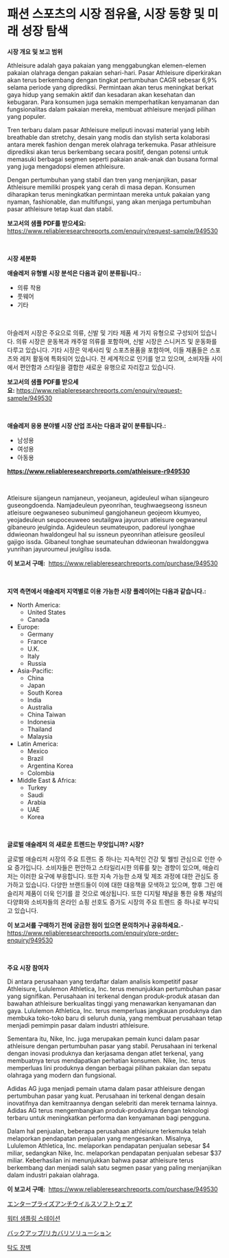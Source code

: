 <p><h1>패션 스포츠의 시장 점유율, 시장 동향 및 미래 성장 탐색</h1></p><p><strong>시장 개요 및 보고 범위</strong></p>
<p><p>Athleisure adalah gaya pakaian yang menggabungkan elemen-elemen pakaian olahraga dengan pakaian sehari-hari. Pasar Athleisure diperkirakan akan terus berkembang dengan tingkat pertumbuhan CAGR sebesar 6,9% selama periode yang diprediksi. Permintaan akan terus meningkat berkat gaya hidup yang semakin aktif dan kesadaran akan kesehatan dan kebugaran. Para konsumen juga semakin memperhatikan kenyamanan dan fungsionalitas dalam pakaian mereka, membuat athleisure menjadi pilihan yang populer.</p><p>Tren terbaru dalam pasar Athleisure meliputi inovasi material yang lebih breathable dan stretchy, desain yang modis dan stylish serta kolaborasi antara merek fashion dengan merek olahraga terkemuka. Pasar athleisure diprediksi akan terus berkembang secara positif, dengan potensi untuk memasuki berbagai segmen seperti pakaian anak-anak dan busana formal yang juga mengadopsi elemen athleisure.</p><p>Dengan pertumbuhan yang stabil dan tren yang menjanjikan, pasar Athleisure memiliki prospek yang cerah di masa depan. Konsumen diharapkan terus meningkatkan permintaan mereka untuk pakaian yang nyaman, fashionable, dan multifungsi, yang akan menjaga pertumbuhan pasar athleisure tetap kuat dan stabil.</p></p>
<p><strong>보고서의 샘플 PDF를 받으세요:</strong> <a href="https://www.reliableresearchreports.com/enquiry/request-sample/949530">https://www.reliableresearchreports.com/enquiry/request-sample/949530</a></p>
<p>&nbsp;</p>
<p><strong>시장 세분화</strong></p>
<p><strong>애슬레저 유형별 시장 분석은 다음과 같이 분류됩니다.:</strong></p>
<p><ul><li>의류 착용</li><li>풋웨어</li><li>기타</li></ul></p>
<p>&nbsp;</p>
<p><p>아슬레저 시장은 주요으로 의류, 신발 및 기타 제품 세 가지 유형으로 구성되어 있습니다. 의류 시장은 운동복과 캐주얼 의류를 포함하며, 신발 시장은 스니커즈 및 운동화를 다루고 있습니다. 기타 시장은 악세사리 및 스포츠용품을 포함하며, 이들 제품들은 스포츠와 레저 활동에 특화되어 있습니다. 전 세계적으로 인기를 얻고 있으며, 소비자들 사이에서 편안함과 스타일을 결합한 새로운 유행으로 자리잡고 있습니다.</p></p>
<p><strong>보고서의 샘플 PDF를 받으세요:</strong>&nbsp;<a href="https://www.reliableresearchreports.com/enquiry/request-sample/949530">https://www.reliableresearchreports.com/enquiry/request-sample/949530</a></p>
<p>&nbsp;</p>
<p><strong> 애슬레저 응용 분야별 시장 산업 조사는 다음과 같이 분류됩니다.:</strong></p>
<p><ul><li>남성용</li><li>여성용</li><li>아동용</li></ul></p>
<p><strong><a href="https://www.reliableresearchreports.com/athleisure-r949530">https://www.reliableresearchreports.com/athleisure-r949530</a></strong></p>
<p>&nbsp;</p>
<p><p>Atleisure sijangeun namjaneun, yeojaneun, agideuleul wihan sijangeuro guseongdoenda. Namjadeuleun pyeonrihan, teughwaegseong issneun atleisure oegwaneseo subunimeul gangjohaneun geojeom kkumyeo, yeojadeuleun seupoceuweeo seutailgwa jayuroun atleisure oegwaneul gibaneuro jeulginda. Agideuleun seumateupon, padoreul iyonghae ddwieonan hwaldongeul hal su issneun pyeonrihan atleisure geosileul gajigo issda. Gibaneul tonghae seumateuhan ddwieonan hwaldonggwa yunrihan jayuroumeul jeulgilsu issda.</p></p>
<p><strong>이 보고서 구매:</strong>&nbsp; <a href="https://www.reliableresearchreports.com/purchase/949530">https://www.reliableresearchreports.com/purchase/949530</a></p>
<p>&nbsp;</p>
<p><strong>지역 측면에서 애슬레저 지역별로 이용 가능한 시장 플레이어는 다음과 같습니다.:</strong></p>
<p><ul>
    <li>
        North America:
        <ul>
            <li>United States</li>
            <li>Canada</li>
        </ul>
    </li>
    <li>
        Europe:
        <ul>
            <li>Germany</li>
            <li>France</li>
            <li>U.K.</li>
            <li>Italy</li>
            <li>Russia</li>
        </ul>
    </li>
    <li>
        Asia-Pacific:
        <ul>
            <li>China</li>
            <li>Japan</li>
            <li>South Korea</li>
            <li>India</li>
            <li>Australia</li>
            <li>China Taiwan</li>
            <li>Indonesia</li>
            <li>Thailand</li>
            <li>Malaysia</li>
        </ul>
    </li>
    <li>
        Latin America:
        <ul>
            <li>Mexico</li>
            <li>Brazil</li>
            <li>Argentina Korea</li>
            <li>Colombia</li>
        </ul>
    </li>
    <li>
        Middle East & Africa:
        <ul>
            <li>Turkey</li>
            <li>Saudi</li>
            <li>Arabia</li>
            <li>UAE</li>
            <li>Korea</li>
        </ul>
    </li>
    </ul></p>
<p>&nbsp;</p>
<p><strong>글로벌 애슬레저 의 새로운 트렌드는 무엇입니까? 시장?</strong></p>
<p><p>글로벌 애슬리저 시장의 주요 트랜드 중 하나는 지속적인 건강 및 웰빙 관심으로 인한 수요 증가입니다. 소비자들은 편안하고 스타일리시한 의류를 찾는 경향이 있으며, 애슬리저는 이러한 요구에 부응합니다. 또한 지속 가능한 소재 및 제조 과정에 대한 관심도 증가하고 있습니다. 다양한 브랜드들이 이에 대한 대응책을 모색하고 있으며, 향후 그린 애슬리저 제품이 더욱 인기를 끌 것으로 예상됩니다. 또한 디지털 채널을 통한 유통 채널의 다양화와 소비자들의 온라인 쇼핑 선호도 증가도 시장의 주요 트렌드 중 하나로 부각되고 있습니다.</p></p>
<p><strong>이 보고서를 구매하기 전에 궁금한 점이 있으면 문의하거나 공유하세요.</strong>- <a href="https://www.reliableresearchreports.com/enquiry/pre-order-enquiry/949530">https://www.reliableresearchreports.com/enquiry/pre-order-enquiry/949530</a></p>
<p>&nbsp;</p>
<p><strong>주요 시장 참여자</strong></p>
<p><p>Di antara perusahaan yang terdaftar dalam analisis kompetitif pasar Athleisure, Lululemon Athletica, Inc. terus menunjukkan pertumbuhan pasar yang signifikan. Perusahaan ini terkenal dengan produk-produk atasan dan bawahan athleisure berkualitas tinggi yang menawarkan kenyamanan dan gaya. Lululemon Athletica, Inc. terus memperluas jangkauan produknya dan membuka toko-toko baru di seluruh dunia, yang membuat perusahaan tetap menjadi pemimpin pasar dalam industri athleisure.</p><p>Sementara itu, Nike, Inc. juga merupakan pemain kunci dalam pasar athleisure dengan pertumbuhan pasar yang stabil. Perusahaan ini terkenal dengan inovasi produknya dan kerjasama dengan atlet terkenal, yang membuatnya terus mendapatkan perhatian konsumen. Nike, Inc. terus memperluas lini produknya dengan berbagai pilihan pakaian dan sepatu olahraga yang modern dan fungsional.</p><p>Adidas AG juga menjadi pemain utama dalam pasar athleisure dengan pertumbuhan pasar yang kuat. Perusahaan ini terkenal dengan desain inovatifnya dan kemitraannya dengan selebriti dan merek ternama lainnya. Adidas AG terus mengembangkan produk-produknya dengan teknologi terbaru untuk meningkatkan performa dan kenyamanan bagi pengguna.</p><p>Dalam hal penjualan, beberapa perusahaan athleisure terkemuka telah melaporkan pendapatan penjualan yang mengesankan. Misalnya, Lululemon Athletica, Inc. melaporkan pendapatan penjualan sebesar $4 miliar, sedangkan Nike, Inc. melaporkan pendapatan penjualan sebesar $37 miliar. Keberhasilan ini menunjukkan bahwa pasar athleisure terus berkembang dan menjadi salah satu segmen pasar yang paling menjanjikan dalam industri pakaian olahraga.</p></p>
<p><strong>이 보고서 구매:</strong>&nbsp;&nbsp;<a href="https://www.reliableresearchreports.com/purchase/949530">https://www.reliableresearchreports.com/purchase/949530</a></p>
<p><p><a href="https://medium.com/@josephee58/2024%E5%B9%B4%E3%81%8B%E3%82%892031%E5%B9%B4%E3%81%AE%E6%9C%9F%E9%96%93%E3%81%AB%E4%BA%88%E6%B8%AC%E3%81%95%E3%82%8C%E3%82%8B%E4%BC%81%E6%A5%AD%E5%90%91%E3%81%91%E3%82%A2%E3%83%B3%E3%83%81%E3%82%A6%E3%82%A4%E3%83%AB%E3%82%B9%E3%82%BD%E3%83%95%E3%83%88%E3%82%A6%E3%82%A7%E3%82%A2%E5%B8%82%E5%A0%B4%E3%81%AE%E3%83%88%E3%83%AC%E3%83%B3%E3%83%89%E3%81%A8%E5%B8%82%E5%A0%B4%E5%88%86%E6%9E%90-583be866f5cd">エンタープライズアンチウイルスソフトウェア</a></p><p><a href="https://medium.com/@leatharoan20231/%EC%88%98%EC%A7%88-%EC%83%98%ED%94%8C%EB%A7%81-%EC%8A%A4%ED%85%8C%EC%9D%B4%EC%85%98-%EC%8B%9C%EC%9E%A5-%EB%B6%84%EC%84%9D-%EA%B8%80%EB%A1%9C%EB%B2%8C-%EC%82%B0%EC%97%85-%EC%A0%84%EB%A7%9D-%EB%B0%8F-%EC%98%88%EC%B8%A1-2024%EB%85%84%EB%B6%80%ED%84%B0-2031%EB%85%84-c80d8a3378c5">워터 샘플링 스테이션</a></p><p><a href="https://medium.com/@isomgleason2023/%E3%83%90%E3%83%83%E3%82%AF%E3%82%A2%E3%83%83%E3%83%97%E5%BE%A9%E6%97%A7%E3%82%BD%E3%83%AA%E3%83%A5%E3%83%BC%E3%82%B7%E3%83%A7%E3%83%B3%E5%B8%82%E5%A0%B4-%E6%88%90%E5%8A%9F%E3%81%99%E3%82%8B%E3%83%93%E3%82%B8%E3%83%8D%E3%82%B9%E6%88%A6%E7%95%A5%E3%81%AE%E9%8D%B52031%E5%B9%B4%E3%81%BE%E3%81%A7%E3%81%AE%E4%BA%88%E6%B8%AC-03620c0011dd">バックアップ/リカバリソリューション</a></p><p><a href="https://github.com/plelbej847484502/Market-Research-Report-List-1/blob/main/620065326481.md">탁도 장벽</a></p></p>